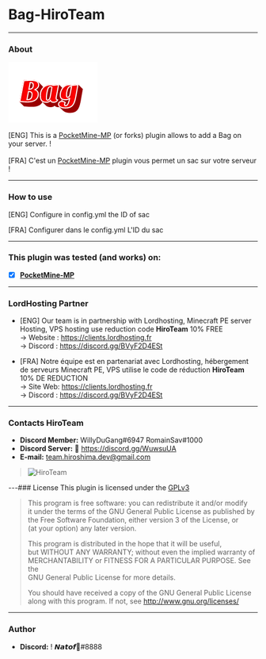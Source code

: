 # Bag-HiroTeam
---
### About
<span position="center">![TopLuck](image/Bag.png)</span>


[ENG] This is a [PocketMine-MP](https://github.com/pmmp/PocketMine-MP) (or forks) plugin allows to add a Bag on your server. ! <br/>
<br/>
[FRA] C'est un [PocketMine-MP](https://github.com/pmmp/PocketMine-MP) plugin vous permet un sac sur votre serveur ! <br/>

---
### How to use
[ENG] Configure in config.yml the ID of sac</br>

[FRA] Configurer dans le config.yml L'ID du sac</br>

---
### **This plugin was tested (and works) on:**

- [x] **[PocketMine-MP](https://github.com/pmmp/PocketMine-MP)**
---
### **LordHosting Partner**

- [ENG] Our team is in partnership with Lordhosting, Minecraft PE server Hosting, VPS hosting use reduction code __**HiroTeam**__ 10% FREE </br>
  -> Website : https://clients.lordhosting.fr </br>
  -> Discord : https://discord.gg/BVyF2D4ESt </br>

- [FRA] Notre équipe est en partenariat avec Lordhosting, hébergement de serveurs Minecraft PE, VPS utilise le code de réduction __**HiroTeam**__ 10% DE REDUCTION </br>
  -> Site Web: https://clients.lordhosting.fr </br>
  -> Discord : https://discord.gg/BVyF2D4ESt </br>
---
### Contacts HiroTeam

- **Discord Member:** WillyDuGang#6947 RomainSav#1000
- **Discord Server:** :link: https://discord.gg/WuwsuUA<br/>
- **E-mail:** team.hiroshima.dev@gmail.com<br/>

> ![HiroTeam](https://www.zupimages.net/up/20/25/mb59.png) </br>

---### License
This plugin is licensed under the [GPLv3](http://www.gnu.org/licenses/gpl-3.0.html)

>This program is free software: you can redistribute it and/or modify<br/>
>it under the terms of the GNU General Public License as published by<br/>
>the Free Software Foundation, either version 3 of the License, or<br/>
>(at your option) any later version.<br/>
>
>This program is distributed in the hope that it will be useful,<br/>
>but WITHOUT ANY WARRANTY; without even the implied warranty of<br/>
>MERCHANTABILITY or FITNESS FOR A PARTICULAR PURPOSE.  See the<br/>
>GNU General Public License for more details.<br/>
>
>You should have received a copy of the GNU General Public License<br/>
>along with this program.  If not, see http://www.gnu.org/licenses/
---
### Author
- **Discord:** ! 𝙉𝙖𝙩𝙤𝙛🌸#8888
